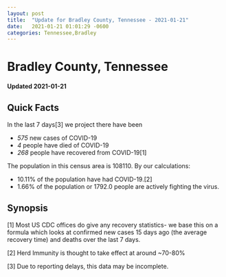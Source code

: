 ```yaml
---
layout: post
title:  "Update for Bradley County, Tennessee - 2021-01-21"
date:   2021-01-21 01:01:29 -0600
categories: Tennessee,Bradley
---
```


# Bradley County, Tennessee
#### Updated 2021-01-21

## Quick Facts

In the last 7 days[3] we project there have been
- *575* new cases of COVID-19
- *4* people have died of COVID-19
- *268* people have recovered from COVID-19[1]

The population in this census area is 108110. By our calculations:
- 10.11% of the population have had COVID-19.[2]
- 1.66% of the population or 1792.0 people are actively fighting the virus.

## Synopsis




[1] Most US CDC offices do give any recovery statistics- we base this on a formula which looks at confirmed new cases
15 days ago (the average recovery time) and deaths over the last 7 days.

[2] Herd Immunity is thought to take effect at around ~70-80%

[3] Due to reporting delays, this data may be incomplete.
 
    
